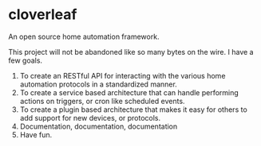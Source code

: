 cloverleaf
==========

An open source home automation framework.

This project will not be abandoned like so many bytes on the wire.
I have a few goals.

1. To create an RESTful API for interacting with the various home automation protocols in a standardized manner.
2. To create a service based architecture that can handle performing actions on triggers, or cron like scheduled events.
3. To create a plugin based architecture that makes it easy for others to add support for new devices, or protocols.
4. Documentation, documentation, documentation
5. Have fun.
